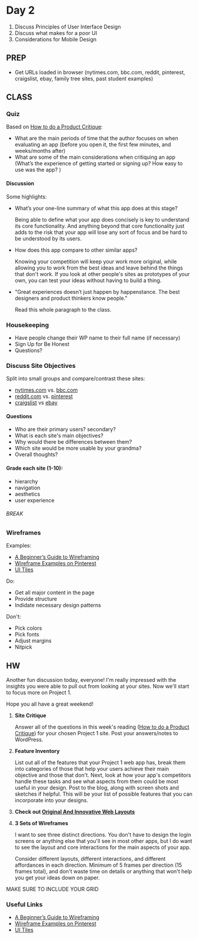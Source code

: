 Day 2
=======================================

1. Discuss Principles of User Interface Design
2. Discuss what makes for a poor UI
3. Considerations for Mobile Design


PREP
---------------------------------------
- Get URLs loaded in browser (nytimes.com, bbc.com, reddit, pinterest, craigslist, ebay, family tree sites, past student examples)



CLASS
---------------------------------------

### Quiz
Based on [How to do a Product Critique](https://medium.com/the-year-of-the-looking-glass/how-to-do-a-product-critique-98b657050638):

- What are the main periods of time that the author focuses on when evaluating an app (before you open it, the first few minutes, and weeks/months after)
- What are some of the main considerations when critiquing an app (What’s the experience of getting started or signing up? How easy to use was the app? )


#### Discussion

Some highlights:
- What’s your one-line summary of what this app does at this stage?
	
	Being able to define what your app does concisely is key to understand its core functionality. And anything beyond that core functionality just adds to the risk that your app will lose any sort of focus and be hard to be understood by its users.

- How does this app compare to other similar apps?
	
	Knowing your competition will keep your work more original, while allowing you to work from the best ideas and leave behind the things that don't work. If you look at other people's sites as prototypes of your own, you can test your ideas without having to build a thing.

- "Great experiences doesn’t just happen by happenstance. The best designers and product thinkers know people."
	
	Read this whole paragraph to the class.



### Housekeeping
- Have people change their WP name to their full name (if necessary)
- Sign Up for Be Honest
- Questions?






### Discuss Site Objectives

Split into small groups and compare/contrast these sites:
	
- [nytimes.com](http://nytimes.com)  vs.  [bbc.com](http://bbc.com/)
- [reddit.com](http://reddit.com)  vs.  [pinterest](http://pinterest.com)
- [craigslist](http://craigslist.com)  vs  [ebay](http://ebay.com)


#### Questions
- Who are their primary users? secondary?
- What is each site's main objectives?
- Why would there be differences between them?
- Which site would be more usable by your grandma?
- Overall thoughts?


#### Grade each site (1-10):
- hierarchy
- navigation
- aesthetics
- user experience



###### BREAK



### Wireframes

Examples:
- [A Beginner’s Guide to Wireframing](http://webdesign.tutsplus.com/articles/a-beginners-guide-to-wireframing--webdesign-7399)
- [Wireframe Examples on Pinterest](https://www.pinterest.com/wireframes/great-wireframe-examples/)
- [UI Tiles](http://pixelbuddha.net/freebie/ui-tiles-website-flowcharts)

Do: 
- Get all major content in the page
- Provide structure
- Indidate necessary design patterns

Don't: 
- Pick colors
- Pick fonts
- Adjust margins
- Nitpick





HW
---------------------------------------

Another fun discussion today, everyone! I'm really impressed with the insights you were able to pull out from looking at your sites. Now we'll start to focus more on Project 1. 

Hope you all have a great weekend!


1. **Site Critique**

	Answer all of the questions in this week's reading ([How to do a Product Critique](https://medium.com/the-year-of-the-looking-glass/how-to-do-a-product-critique-98b657050638)) for your chosen Project 1 site. Post your answers/notes to WordPress.


2. **Feature Inventory**

	List out all of the features that your Project 1 web app has, break them into categories of those that help your users achieve their main objective and those that don't. Next, look at how your app's competitors handle these tasks and see what aspects from them could be most useful in your design. Post to the blog, along with screen shots and sketches if helpful. This will be your list of possible features that you can incorporate into your designs.


3. **Check out [Original And Innovative Web Layouts](http://www.smashingmagazine.com/2013/08/29/innovative-appraoches-web-layout/)**


4. **3 Sets of Wireframes**
	
	I want to see three distinct directions. You don't have to design the login screens or anything else that you'll see in most other apps, but I do want to see the layout and core interactions for the main aspects of your app.

	Consider different layouts, different interactions, and different affordances in each direction. Minimum of 5 frames per direction (15 frames total), and don't waste time on details or anything that won't help you get your ideas down on paper.

MAKE SURE TO INCLUDE YOUR GRID



### Useful Links
- [A Beginner’s Guide to Wireframing](http://webdesign.tutsplus.com/articles/a-beginners-guide-to-wireframing--webdesign-7399)
- [Wireframe Examples on Pinterest](https://www.pinterest.com/wireframes/great-wireframe-examples/)
- [UI Tiles](http://pixelbuddha.net/freebie/ui-tiles-website-flowcharts)